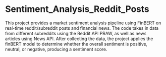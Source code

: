 # Sentiment_Analysis_Reddit_Posts
This project provides a market sentiment analysis pipeline using FinBERT on real-time reddit/subreddit posts and financial news. The code takes in data from different subreddits using the Reddit API PRAW, as well as news articles using News API. After collecting the data, the project applies the finBERT model to determine whether the overall sentiment is positive, neutral, or negative, producing a sentiment score.

